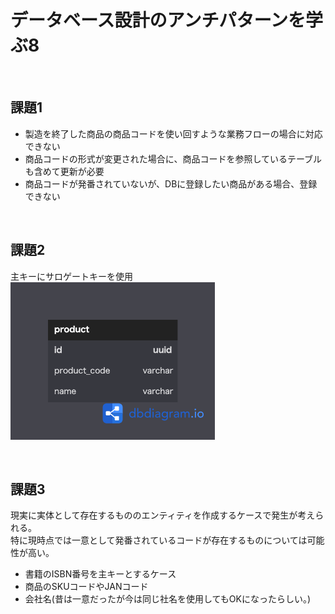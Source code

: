 # データベース設計のアンチパターンを学ぶ8

<br>

## 課題1
- 製造を終了した商品の商品コードを使い回すような業務フローの場合に対応できない
- 商品コードの形式が変更された場合に、商品コードを参照しているテーブルも含めて更新が必要
- 商品コードが発番されていないが、DBに登録したい商品がある場合、登録できない

<br>

## 課題2
主キーにサロゲートキーを使用  
![モデリング図](データベース設計のアンチパターンを学ぶ8.png)

<br>

## 課題3
現実に実体として存在するもののエンティティを作成するケースで発生が考えられる。  
特に現時点では一意として発番されているコードが存在するものについては可能性が高い。  
- 書籍のISBN番号を主キーとするケース
- 商品のSKUコードやJANコード
- 会社名(昔は一意だったが今は同じ社名を使用してもOKになったらしい。)